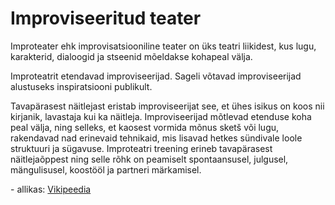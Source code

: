 # Improviseeritud teater

Improteater ehk improvisatsiooniline teater on üks teatri liikidest, kus lugu, karakterid, dialoogid ja stseenid mõeldakse kohapeal välja.

Improteatrit etendavad improviseerijad. Sageli võtavad improviseerijad alustuseks inspiratsiooni publikult.

Tavapärasest näitlejast eristab improviseerijat see, et ühes isikus on koos nii kirjanik, lavastaja kui ka näitleja. Improviseerijad mõtlevad etenduse koha peal välja, ning selleks, et kaosest vormida mõnus sketš või lugu, rakendavad nad erinevaid tehnikaid, mis lisavad hetkes sündivale loole struktuuri ja sügavuse. Improteatri treening erineb tavapärasest näitlejaõppest ning selle rõhk on peamiselt spontaansusel, julgusel, mängulisusel, koostööl ja partneri märkamisel.


\- allikas: [Vikipeedia](https://et.wikipedia.org/wiki/Improteater)
